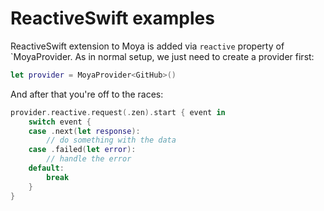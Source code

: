 # ReactiveSwift examples

ReactiveSwift extension to Moya is added via `reactive` property of `MoyaProvider. As in normal setup,
we just need to create a provider first:

```swift
let provider = MoyaProvider<GitHub>()
```

And after that you're off to the races:

```swift
provider.reactive.request(.zen).start { event in
    switch event {
    case .next(let response):
        // do something with the data
    case .failed(let error):
        // handle the error
    default:
        break
    }
}
```
